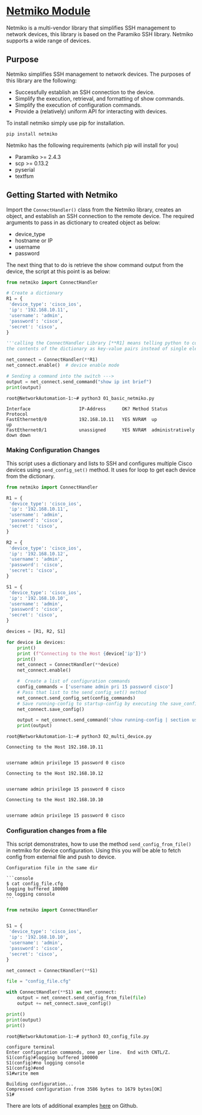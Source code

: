 # [Netmiko Module](https://pynet.twb-tech.com/blog/netmiko-python-library.html)

Netmiko is a multi-vendor library that simplifies SSH management to network devices, this library is based on the Paramiko SSH library. Netmiko supports a wide range of devices.

## Purpose

Netmiko simplifies SSH management to network devices. The purposes of this library are the following:

- Successfully establish an SSH connection to the device.
- Simplify the execution, retrieval, and formatting of show commands.
- Simplify the execution of configuration commands.
- Provide a (relatively) uniform API for interacting with devices.

To install netmiko simply use pip for installation.

```console
pip install netmiko
```

Netmiko has the following requirements (which pip will install for you)

- Paramiko >= 2.4.3
- scp >= 0.13.2
- pyserial
- textfsm

## Getting Started with Netmiko

Import the `ConnectHandler()` class from the Netmiko library, creates an object, and establish an SSH connection to the remote device. The required arguments to pass in as dictionary to created object as below:

- device_type
- hostname or IP
- username
- password

The next thing that to do is retrieve the show command output from the device, the script at this point is as below:

```py
from netmiko import ConnectHandler

# Create a dictionary 
R1 = {
 'device_type': 'cisco_ios',
 'ip': '192.168.10.11',
 'username': 'admin',
 'password': 'cisco',
 'secret': 'cisco',
}

'''calling the ConnectHandler Library [**R1] means telling python to consider 
the contents of the dictionary as key-value pairs instead of single elements.'''

net_connect = ConnectHandler(**R1)
net_connect.enable()  # device enable mode

# Sending a command into the switch --->
output = net_connect.send_command("show ip int brief")
print(output)
```

```console
root@NetworkAutomation-1:~# python3 01_basic_netmiko.py

Interface                  IP-Address      OK? Method Status                Protocol
FastEthernet0/0            192.168.10.11   YES NVRAM  up                    up
FastEthernet0/1            unassigned      YES NVRAM  administratively down down
```

### Making Configuration Changes

This script uses a dictionary and lists to SSH and configures multiple Cisco devices using `send_config_set()` method. It uses for loop to get each device from the dictionary.

```py
from netmiko import ConnectHandler

R1 = {
 'device_type': 'cisco_ios',
 'ip': '192.168.10.11',
 'username': 'admin',
 'password': 'cisco',
 'secret': 'cisco',
}

R2 = {
 'device_type': 'cisco_ios',
 'ip': '192.168.10.12',
 'username': 'admin',
 'password': 'cisco',
 'secret': 'cisco',
}

S1 = {
 'device_type': 'cisco_ios',
 'ip': '192.168.10.10',
 'username': 'admin',
 'password': 'cisco',
 'secret': 'cisco',
}

devices = [R1, R2, S1]

for device in devices:
    print()
    print (f"Connecting to the Host {device['ip']}")
    print()
    net_connect = ConnectHandler(**device)
    net_connect.enable()

    #  Create a list of configuration commands
    config_commands = ['username admin pri 15 password cisco']
    # Pass that list to the send_config_set() method
    net_connect.send_config_set(config_commands)
    # Save running-config to startup-config by executing the save_config() method
    net_connect.save_config()

    output = net_connect.send_command('show running-config | section username')
    print(output)
```

```console
root@NetworkAutomation-1:~# python3 02_multi_device.py

Connecting to the Host 192.168.10.11


username admin privilege 15 password 0 cisco

Connecting to the Host 192.168.10.12


username admin privilege 15 password 0 cisco

Connecting to the Host 192.168.10.10


username admin privilege 15 password 0 cisco
```

### Configuration changes from a file

This script demonstrates, how to use the method `send_config_from_file()` in netmiko for device configuration. Using this you will be able to fetch config from external file and push to device.

````{margin}
Configuration file in the same dir

```console
$ cat config_file.cfg 
logging buffered 100000
no logging console
```
````

```py
from netmiko import ConnectHandler


S1 = {
 'device_type': 'cisco_ios',
 'ip': '192.168.10.10',
 'username': 'admin',
 'password': 'cisco',
 'secret': 'cisco',
}

net_connect = ConnectHandler(**S1)

file = "config_file.cfg"

with ConnectHandler(**S1) as net_connect:
    output = net_connect.send_config_from_file(file)
    output += net_connect.save_config()

print()
print(output)
print()
```

```console
root@NetworkAutomation-1:~# python3 03_config_file.py

configure terminal
Enter configuration commands, one per line.  End with CNTL/Z.
S1(config)#logging buffered 100000
S1(config)#no logging console
S1(config)#end
S1#write mem

Building configuration...
Compressed configuration from 3586 bytes to 1679 bytes[OK]
S1#
```

There are lots of additional examples [here](https://github.com/ktbyers/netmiko/blob/develop/EXAMPLES.md) on Github.
